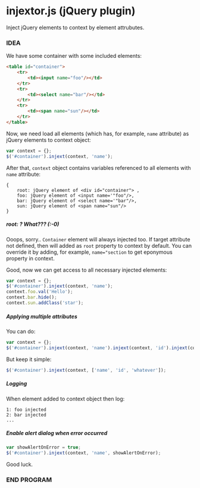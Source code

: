 # injextor.js (jQuery plugin)
Inject jQuery elements to context  by element attrubutes.

### IDEA
We have some container with some included elements:
```html
<table id="container">
    <tr>
        <td><input name="foo"/></td>
    </tr>
    <tr>
        <td><select name="bar"/></td>
    </tr>
    <tr>
        <td><span name="sun"/></td>
    </tr>
</table>
```
Now, we need load all elements (which has, for example, `name` attribute) as  jQuery elements to  context object:

```javascript
var context = {};
$('#container').injext(context, 'name');
```
After that, `context` object contains variables referenced to all elements with `name` attribute:
```
{
	root: jQuery element of <div id="container"> ,
	foo: jQuery element of <input name='"foo"/>,
	bar: jQuery element of <select name='"bar"/>,
	sun: jQuery element of <span name="sun"/>
}
```
##### root: ? What??? (:-0)
Ooops, sorry.. `Container` element will always injected too. If target attribute not defined, then will added as `root` property to context by default. You can override it by adding, for example, `name="section` to get eponymous property in context.

Good, now we can get access to all necessary injected elements:
```js
var context = {};
$('#container').injext(context, 'name');
context.foo.val('Hello');
context.bar.hide();
context.sun.addClass('star');
```
##### Applying multiple attributes
You can do:
```js
var context = {};
$('#container').injext(context, 'name').injext(context, 'id').injext(context, 'whatever');
```
But keep it simple:
```js
$('#container').injext(context, ['name', 'id', 'whatever']);
```
##### Logging
When element added to context object then log:
```
1: foo injected
2: bar injected
...
```
##### Enable alert dialog when error occurred

```js
var showAlertOnError = true;
$('#container').injext(context, 'name', showAlertOnError);
```

Good luck.
### END PROGRAM
